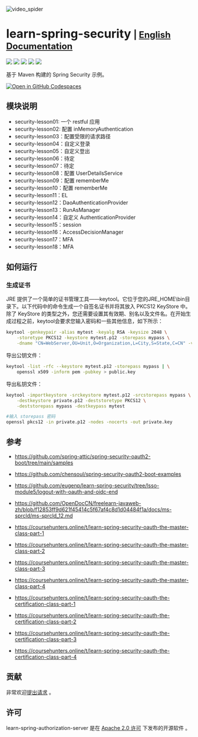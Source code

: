 ![video_spider](https://socialify.git.ci/chensoul/learn-spring-security/image?forks=1&issues=1&language=1&name=1&owner=1&stargazers=1&theme=Light)

# <font size="6p">learn-spring-security</font> <font size="5p">  | [English Documentation](README.md)</font>

<p align="left">
	<a href="https://github.com/chensoul/learn-spring-security/stargazers"><img src="https://img.shields.io/github/stars/chensoul/learn-spring-security?style=flat-square&logo=GitHub"></a>
	<a href="https://github.com/chensoul/learn-spring-security/network/members"><img src="https://img.shields.io/github/forks/chensoul/learn-spring-security?style=flat-square&logo=GitHub"></a>
	<a href="https://github.com/chensoul/learn-spring-security/watchers"><img src="https://img.shields.io/github/watchers/chensoul/learn-spring-security?style=flat-square&logo=GitHub"></a>
	<a href="https://github.com/chensoul/learn-spring-security/issues"><img src="https://img.shields.io/github/issues/chensoul/learn-spring-security.svg?style=flat-square&logo=GitHub"></a>
	<a href="https://github.com/chensoul/learn-spring-security/blob/main/LICENSE"><img src="https://img.shields.io/github/license/chensoul/learn-spring-security.svg?style=flat-square"></a>
</p>

基于 Maven 构建的 Spring Security 示例。

[![Open in GitHub Codespaces](https://github.com/codespaces/badge.svg)](https://codespaces.new/chensoul/learn-spring-security)

## 模块说明

- security-lesson01: 一个 restful 应用
- security-lesson02: 配置 inMemoryAuthentication
- security-lesson03：配置受限的请求路径
- security-lesson04：自定义登录
- security-lesson05：自定义登出
- security-lesson06：待定
- security-lesson07：待定
- security-lesson08：配置 UserDetailsService
- security-lesson09：配置 rememberMe
- security-lesson10：配置 rememberMe
- security-lesson11：EL
- security-lesson12：DaoAuthenticationProvider
- security-lesson13：RunAsManager
- security-lesson14：自定义 AuthenticationProvider
- security-lesson15：session
- security-lesson16：AccessDecisionManager
- security-lesson17：MFA
- security-lesson18：MFA

## 如何运行

### 生成证书

JRE 提供了一个简单的证书管理工具——keytool。它位于您的JRE_HOME\bin目录下。以下代码中的命令生成一个自签名证书并将其放入
PKCS12 KeyStore 中。除了 KeyStore 的类型之外，您还需要设置其有效期、别名以及文件名。在开始生成过程之前，keytool会要求您输入密码和一些其他信息，如下所示：

```bash
keytool -genkeypair -alias mytest -keyalg RSA -keysize 2048 \
    -storetype PKCS12 -keystore mytest.p12 -storepass mypass \
    -dname "CN=WebServer,OU=Unit,O=Organization,L=City,S=State,C=CN" -validity 3650
```

导出公钥文件：

```bash
keytool -list -rfc --keystore mytest.p12 -storepass mypass | \
    openssl x509 -inform pem -pubkey > public.key
```

导出私钥文件：

```bash
keytool -importkeystore -srckeystore mytest.p12 -srcstorepass mypass \
    -destkeystore private.p12 -deststoretype PKCS12 \
    -deststorepass mypass -destkeypass mytest

#输入 storepass 密码 
openssl pkcs12 -in private.p12 -nodes -nocerts -out private.key
```

## 参考

- https://github.com/spring-attic/spring-security-oauth2-boot/tree/main/samples
- https://github.com/chensoul/spring-security-oauth2-boot-examples
- https://github.com/eugenp/learn-spring-security/tree/lsso-module5/logout-with-oauth-and-oidc-end
- https://github.com/OpenDocCN/freelearn-javaweb-zh/blob/f12853ff9d621f45414c5f67af4c8d1d04484f1a/docs/ms-sprcld/ms-sprcld_12.md

- https://coursehunters.online/t/learn-spring-security-oauth-the-master-class-part-1
- https://coursehunters.online/t/learn-spring-security-oauth-the-master-class-part-2
- https://coursehunters.online/t/learn-spring-security-oauth-the-master-class-part-3
- https://coursehunters.online/t/learn-spring-security-oauth-the-master-class-part-4
- https://coursehunters.online/t/learn-spring-security-oauth-the-certification-class-part-1
- https://coursehunters.online/t/learn-spring-security-oauth-the-certification-class-part-2
- https://coursehunters.online/t/learn-spring-security-oauth-the-certification-class-part-3
- https://coursehunters.online/t/learn-spring-security-oauth-the-certification-class-part-4
  
## 贡献

非常欢迎[提出请求](https://help.github.com/articles/creating-a-pull-request) 。

## 许可

learn-spring-authorization-server 是在 [Apache 2.0 许可](https://www.apache.org/licenses/LICENSE-2.0.html)
下发布的开源软件 。

